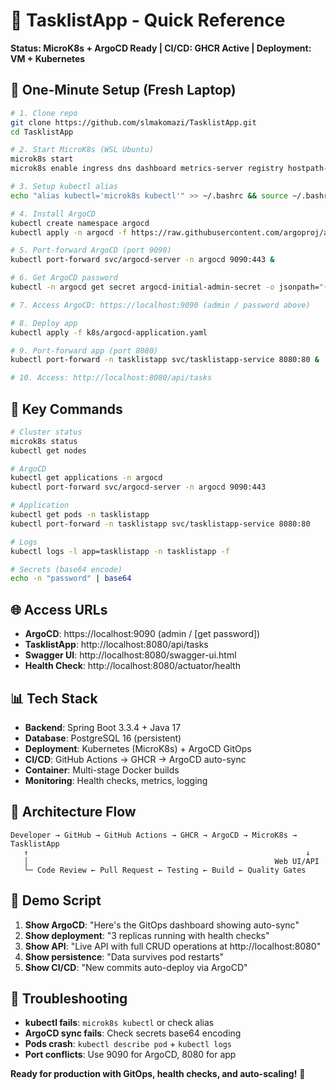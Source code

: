 # 🚀 TasklistApp - Quick Reference

**Status: MicroK8s + ArgoCD Ready | CI/CD: GHCR Active | Deployment: VM + Kubernetes**

## 🎯 One-Minute Setup (Fresh Laptop)

```bash
# 1. Clone repo
git clone https://github.com/slmakomazi/TasklistApp.git
cd TasklistApp

# 2. Start MicroK8s (WSL Ubuntu)
microk8s start
microk8s enable ingress dns dashboard metrics-server registry hostpath-storage

# 3. Setup kubectl alias
echo "alias kubectl='microk8s kubectl'" >> ~/.bashrc && source ~/.bashrc

# 4. Install ArgoCD
kubectl create namespace argocd
kubectl apply -n argocd -f https://raw.githubusercontent.com/argoproj/argo-cd/stable/manifests/install.yaml

# 5. Port-forward ArgoCD (port 9090)
kubectl port-forward svc/argocd-server -n argocd 9090:443 &

# 6. Get ArgoCD password
kubectl -n argocd get secret argocd-initial-admin-secret -o jsonpath="{.data.password}" | base64 -d

# 7. Access ArgoCD: https://localhost:9090 (admin / password above)

# 8. Deploy app
kubectl apply -f k8s/argocd-application.yaml

# 9. Port-forward app (port 8080)
kubectl port-forward -n tasklistapp svc/tasklistapp-service 8080:80 &

# 10. Access: http://localhost:8080/api/tasks
```

## 🔧 Key Commands

```bash
# Cluster status
microk8s status
kubectl get nodes

# ArgoCD
kubectl get applications -n argocd
kubectl port-forward svc/argocd-server -n argocd 9090:443

# Application
kubectl get pods -n tasklistapp
kubectl port-forward -n tasklistapp svc/tasklistapp-service 8080:80

# Logs
kubectl logs -l app=tasklistapp -n tasklistapp -f

# Secrets (base64 encode)
echo -n "password" | base64
```

## 🌐 Access URLs

- **ArgoCD**: https://localhost:9090 (admin / [get password])
- **TasklistApp**: http://localhost:8080/api/tasks
- **Swagger UI**: http://localhost:8080/swagger-ui.html
- **Health Check**: http://localhost:8080/actuator/health

## 📊 Tech Stack

- **Backend**: Spring Boot 3.3.4 + Java 17
- **Database**: PostgreSQL 16 (persistent)
- **Deployment**: Kubernetes (MicroK8s) + ArgoCD GitOps
- **CI/CD**: GitHub Actions → GHCR → ArgoCD auto-sync
- **Container**: Multi-stage Docker builds
- **Monitoring**: Health checks, metrics, logging

## 🎨 Architecture Flow

```
Developer → GitHub → GitHub Actions → GHCR → ArgoCD → MicroK8s → TasklistApp
   ↑                                                              ↓
   │                                                       Web UI/API
   └─ Code Review ← Pull Request ← Testing ← Build ← Quality Gates
```

## 🚀 Demo Script

1. **Show ArgoCD**: "Here's the GitOps dashboard showing auto-sync"
2. **Show deployment**: "3 replicas running with health checks"
3. **Show API**: "Live API with full CRUD operations at http://localhost:8080"
4. **Show persistence**: "Data survives pod restarts"
5. **Show CI/CD**: "New commits auto-deploy via ArgoCD"

## 🔧 Troubleshooting

- **kubectl fails**: `microk8s kubectl` or check alias
- **ArgoCD sync fails**: Check secrets base64 encoding
- **Pods crash**: `kubectl describe pod` + `kubectl logs`
- **Port conflicts**: Use 9090 for ArgoCD, 8080 for app

**Ready for production with GitOps, health checks, and auto-scaling!** 🚀
